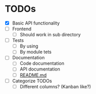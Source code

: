 # TODOs

- [x] Basic API functionality
- [ ] Frontend
  - [ ] Should work in sub directory
- [ ] Tests
  - [ ] By using
  - [ ] By module tets
- [ ] Documentation
  - [ ] Code documentation
  - [ ] API documentation
  - [ ] [README.md](README.md)
- [ ] Categorize TODOs
  - [ ] Different columns? (Kanban like?)